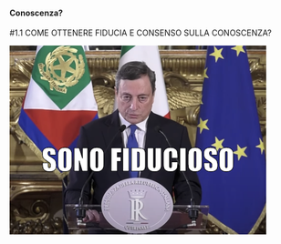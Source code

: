 #### Conoscenza?

<span class="tesi">#1.1 COME OTTENERE FIDUCIA E CONSENSO SULLA CONOSCENZA?</span>

![Draghi fiducioso](../assets/images/DRAGHI.png ':size=450x100%')
